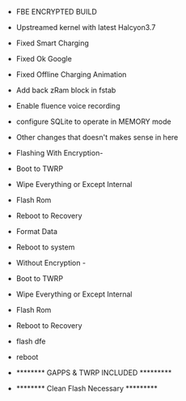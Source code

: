 - FBE ENCRYPTED BUILD
- Upstreamed kernel with latest Halcyon3.7
- Fixed Smart Charging
- Fixed Ok Google
- Fixed Offline Charging Animation
- Add back zRam block in fstab
- Enable fluence voice recording
- configure SQLite to operate in MEMORY mode
- Other changes that doesn't makes sense in here

- Flashing With Encryption-
- Boot to TWRP
- Wipe Everything or Except Internal
- Flash Rom
- Reboot to Recovery
- Format Data
- Reboot to system

- Without Encryption -
- Boot to TWRP
- Wipe Everything or Except Internal
- Flash Rom
- Reboot to Recovery
- flash dfe
- reboot
- ******** GAPPS & TWRP INCLUDED *********
- ******** Clean Flash Necessary *********
